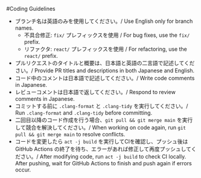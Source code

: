 #Coding Guidelines

- ブランチ名は英語のみを使用してください。/ Use English only for branch names.
  - 不具合修正: `fix/` プレフィックスを使用 / For bug fixes, use the `fix/` prefix.
  - リファクタ: `react/` プレフィックスを使用 / For refactoring, use the `react/` prefix.
- プルリクエストのタイトルと概要は、日本語と英語の二言語で記述してください。/ Provide PR titles and descriptions in both Japanese and English.
- コード中のコメントは日本語で記述してください。/ Write code comments in Japanese.
- レビューコメントは日本語で返してください。/ Respond to review comments in Japanese.
- コミットする前に `.clang-format` と `.clang-tidy` を実行してください。/ Run `.clang-format` and `.clang-tidy` before committing.
- 二回目以降のコード作成を行う場合、`git pull && git merge main` を実行して競合を解決してください。/ When working on code again, run `git pull && git merge main` to resolve conflicts.
- コードを変更したら `act -j build` を実行してCIを確認し、プッシュ後は GitHub Actions の終了を待ち、エラーがあれば修正して再度プッシュしてください。/ After modifying code, run `act -j build` to check CI locally. After pushing, wait for GitHub Actions to finish and push again if errors occur.
